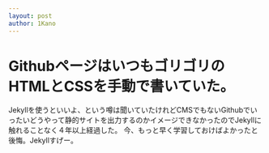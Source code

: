 ```yaml
---
layout: post
author: 1Kano
---
```


# GithubページはいつもゴリゴリのHTMLとCSSを手動で書いていた。

Jekyllを使うといいよ、という噂は聞いていたけれどCMSでもないGithubでいったいどうやって静的サイトを出力するのかイメージできなかったのでJekyllに触れることなく４年以上経過した。
今、もっと早く学習しておけばよかったと後悔。Jekyllすげー。
